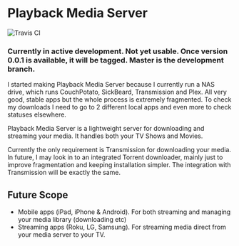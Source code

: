 # Playback Media Server

![Travis CI](https://travis-ci.org/playitback/server.svg?branch=master)

### Currently in active development. Not yet usable. Once version 0.0.1 is available, it will be tagged. Master is the development branch.

I started making Playback Media Server because I currently run a NAS drive, which runs CouchPotato, SickBeard, Transmission and Plex. All very good, stable apps but the whole process is extremely fragmented. To check my downloads I need to go to 2 different local apps and even more to check statuses elsewhere.

Playback Media Server is a lightweight server for downloading and streaming your media. It handles both your TV Shows and Movies.

Currently the only requirement is Transmission for downloading your media. In future, I may look in to an integrated Torrent downloader, mainly just to improve fragmentation and keeping installation simpler. The integration with Transmission will be exactly the same.

## Future Scope

* Mobile apps (iPad, iPhone & Android). For both streaming and managing your media library (downloading etc)
* Streaming apps (Roku, LG, Samsung). For streaming media direct from your media server to your TV.